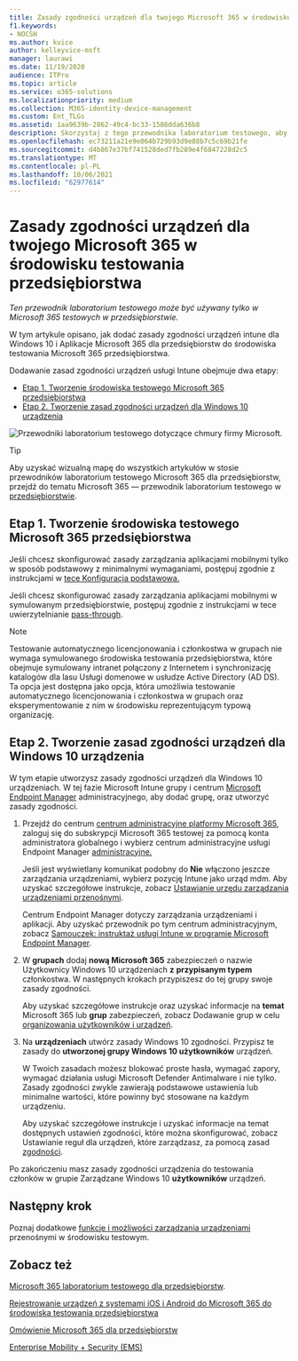 ```yaml
---
title: Zasady zgodności urządzeń dla twojego Microsoft 365 w środowisku testowania przedsiębiorstwa
f1.keywords:
- NOCSH
ms.author: kvice
author: kelleyvice-msft
manager: laurawi
ms.date: 11/19/2020
audience: ITPro
ms.topic: article
ms.service: o365-solutions
ms.localizationpriority: medium
ms.collection: M365-identity-device-management
ms.custom: Ent_TLGs
ms.assetid: 1aa9639b-2862-49c4-bc33-1586dda636b8
description: Skorzystaj z tego przewodnika laboratorium testowego, aby dodać zasady zgodności urządzeń intune do Microsoft 365 dla środowiska testowania przedsiębiorstwa.
ms.openlocfilehash: ec73211a21e9e064b729b93d9e88b7c5c69b21fe
ms.sourcegitcommit: d4b867e37bf741528ded7fb289e4f6847228d2c5
ms.translationtype: MT
ms.contentlocale: pl-PL
ms.lasthandoff: 10/06/2021
ms.locfileid: "62977614"
---
```

# <a name="device-compliance-policies-for-your-microsoft-365-for-enterprise-test-environment"></a>Zasady zgodności urządzeń dla twojego Microsoft 365 w środowisku testowania przedsiębiorstwa

*Ten przewodnik laboratorium testowego może być używany tylko w Microsoft 365 testowych w przedsiębiorstwie.*

W tym artykule opisano, jak dodać zasady zgodności urządzeń intune dla Windows 10 i Aplikacje Microsoft 365 dla przedsiębiorstw do środowiska testowania Microsoft 365 przedsiębiorstwa.

Dodawanie zasad zgodności urządzeń usługi Intune obejmuje dwa etapy:
- [Etap 1. Tworzenie środowiska testowego Microsoft 365 przedsiębiorstwa](#phase-1-build-out-your-microsoft-365-for-enterprise-test-environment)
- [Etap 2. Tworzenie zasad zgodności urządzeń dla Windows 10 urządzenia](#phase-2-create-a-device-compliance-policy-for-windows-10-devices)

![Przewodniki laboratorium testowego dotyczące chmury firmy Microsoft.](../media/m365-enterprise-test-lab-guides/cloud-tlg-icon.png)

> [!TIP]
> Aby uzyskać wizualną mapę do wszystkich artykułów w stosie przewodników laboratorium testowego Microsoft 365 dla przedsiębiorstw, przejdź do tematu Microsoft 365 — przewodnik laboratorium testowego w [przedsiębiorstwie](../downloads/Microsoft365EnterpriseTLGStack.pdf).

## <a name="phase-1-build-out-your-microsoft-365-for-enterprise-test-environment"></a>Etap 1. Tworzenie środowiska testowego Microsoft 365 przedsiębiorstwa

Jeśli chcesz skonfigurować zasady zarządzania aplikacjami mobilnymi tylko w sposób podstawowy z minimalnymi wymaganiami, postępuj zgodnie z instrukcjami w [tece Konfiguracja podstawowa.](lightweight-base-configuration-microsoft-365-enterprise.md)
  
Jeśli chcesz skonfigurować zasady zarządzania aplikacjami mobilnymi w symulowanym przedsiębiorstwie, postępuj zgodnie z instrukcjami w tece uwierzytelnianie [pass-through](pass-through-auth-m365-ent-test-environment.md).
  
> [!NOTE]
> Testowanie automatycznego licencjonowania i członkostwa w grupach nie wymaga symulowanego środowiska testowania przedsiębiorstwa, które obejmuje symulowany intranet połączony z Internetem i synchronizację katalogów dla lasu Usługi domenowe w usłudze Active Directory (AD DS). Ta opcja jest dostępna jako opcja, która umożliwia testowanie automatycznego licencjonowania i członkostwa w grupach oraz eksperymentowanie z nim w środowisku reprezentującym typową organizację.
>  

## <a name="phase-2-create-a-device-compliance-policy-for-windows-10-devices"></a>Etap 2. Tworzenie zasad zgodności urządzeń dla Windows 10 urządzenia

W tym etapie utworzysz zasady zgodności urządzeń dla Windows 10 urządzeniach. W tej fazie Microsoft Intune grupy i centrum [Microsoft Endpoint Manager](https://go.microsoft.com/fwlink/?linkid=2109431) administracyjnego, aby dodać grupę, oraz utworzyć zasady zgodności.

1. Przejdź do centrum [centrum administracyjne platformy Microsoft 365](https://admin.microsoft.com), zaloguj się do subskrypcji Microsoft 365 testowej za pomocą konta administratora globalnego i wybierz centrum administracyjne usługi Endpoint Manager <a href="https://go.microsoft.com/fwlink/?linkid=2109431" target="_blank">administracyjne.</a>

    Jeśli jest wyświetlany komunikat podobny do **Nie** włączono jeszcze zarządzania urządzeniami, wybierz pozycję Intune jako urząd mdm. Aby uzyskać szczegółowe instrukcje, zobacz [Ustawianie urzędu zarządzania urządzeniami przenośnymi](/mem/intune/fundamentals/mdm-authority-set).

    Centrum Endpoint Manager dotyczy zarządzania urządzeniami i aplikacji. Aby uzyskać przewodnik po tym centrum administracyjnym, zobacz [Samouczek: instruktaż usługi Intune w programie Microsoft Endpoint Manager](/mem/intune/fundamentals/tutorial-walkthrough-endpoint-manager).

2. W **grupach** dodaj **nową Microsoft 365** zabezpieczeń o nazwie Użytkownicy  Windows 10 urządzeniach **z** **przypisanym typem** członkostwa. W następnych krokach przypiszesz do tej grupy swoje zasady zgodności. 

    Aby uzyskać szczegółowe instrukcje oraz uzyskać informacje na **temat** Microsoft 365 lub **grup** zabezpieczeń, zobacz Dodawanie grup w celu [organizowania użytkowników i urządzeń](/mem/intune/fundamentals/groups-add).

3. Na **urządzeniach** utwórz zasady Windows 10 zgodności. Przypisz te zasady do **utworzonej grupy Windows 10 użytkowników** urządzeń.

    W Twoich zasadach możesz blokować proste hasła, wymagać zapory, wymagać działania usługi Microsoft Defender Antimalware i nie tylko. Zasady zgodności zwykle zawierają podstawowe ustawienia lub minimalne wartości, które powinny być stosowane na każdym urządzeniu.

    Aby uzyskać szczegółowe instrukcje i uzyskać informacje na temat dostępnych ustawień zgodności, które można skonfigurować, zobacz Ustawianie reguł dla urządzeń, które zarządzasz, za pomocą zasad [zgodności](/mem/intune/protect/device-compliance-get-started).

Po zakończeniu masz zasady zgodności urządzenia do testowania członków w grupie Zarządzane Windows 10 **użytkowników** urządzeń.
  
## <a name="next-step"></a>Następny krok

Poznaj dodatkowe [funkcje i możliwości zarządzania urządzeniami](m365-enterprise-test-lab-guides.md#mobile-device-management) przenośnymi w środowisku testowym.

## <a name="see-also"></a>Zobacz też

[Microsoft 365 laboratorium testowego dla przedsiębiorstw](m365-enterprise-test-lab-guides.md).
  
[Rejestrowanie urządzeń z systemami iOS i Android do Microsoft 365 do środowiska testowania przedsiębiorstwa](enroll-ios-and-android-devices-in-your-microsoft-enterprise-365-dev-test-environ.md)
  
[Omówienie Microsoft 365 dla przedsiębiorstw](microsoft-365-overview.md)

[Enterprise Mobility + Security (EMS)](https://www.microsoft.com/cloud-platform/enterprise-mobility-security)

